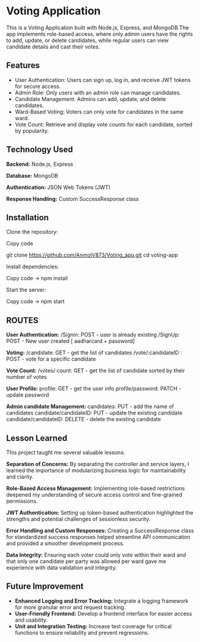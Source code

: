 
# Voting Application
This is a Voting Application built with Node.js, Express, and MongoDB.The app implements role-based access, where only admin users have the rights to add, update, or delete candidates, while regular users can view candidate details and cast their votes.




## Features

- User Authentication: Users can sign up, log in, and receive JWT tokens for secure access.
- Admin Role: Only users with an admin role can manage candidates.
- Candidate Management: Admins can add, update, and delete candidates.
- Ward-Based Voting: Voters can only vote for candidates in the same ward.
- Vote Count: Retrieve and display vote counts for each candidate, sorted by popularity.


## Technology Used

**Backend:** Node.js, Express

**Database:** MongoDB

**Authentication:** JSON Web Tokens (JWT)

**Response Handling:** Custom SuccessResponse class



## Installation

Clone the repository:

Copy code

git clone https://github.com/AnmolV873/Voting_app.git
cd voting-app

Install dependencies:

Copy code -> npm install

Start the server:

Copy code -> npm start

## ROUTES

**User Authentication:**
         /Signin: POST - user is already existing
         /SignUp: POST - New user created [ aadharcard + password]

**Voting:**
      /candidate: GET - get the list of candidates
      /vote/:candidateID :  POST - vote for a specific candidate

**Vote Count:**
        /votes/ count: GET - get the list of candidate sorted by their number of votes

**User Profile:**
       profile: GET - get the user info
       profile/password: PATCH - update password
    

**Admin candidate Management:**
         candidates: PUT - add the name of candidates
         candidate/candidateID: PUT - update the existing candidate
         candidate/candidateID: DELETE - delete the existing candidate


    
## Lesson Learned
This project taught me several valuable lessons:

**Separation of Concerns:** By separating the controller and service layers, I learned the importance of modularizing business logic for maintainability and clarity.

**Role-Based Access Management:** Implementing role-based restrictions deepened my understanding of secure access control and fine-grained permissions.

**JWT Authentication:** Setting up token-based authentication highlighted the strengths and potential challenges of sessionless security.

**Error Handling and Custom Responses:** Creating a SuccessResponse class for standardized success responses helped streamline API communication and provided a smoother development process.

**Data Integrity:** Ensuring each voter could only vote within their ward and that only one candidate per party was allowed per ward gave me experience with data validation and integrity.



## Future Improvement
- **Enhanced Logging and Error Tracking:** Integrate a logging framework for more granular error and request tracking.
- **User-Friendly Frontend:** Develop a frontend interface for easier access and usability.
- **Unit and Integration Testing:** Increase test coverage for critical functions to ensure reliability and prevent regressions.